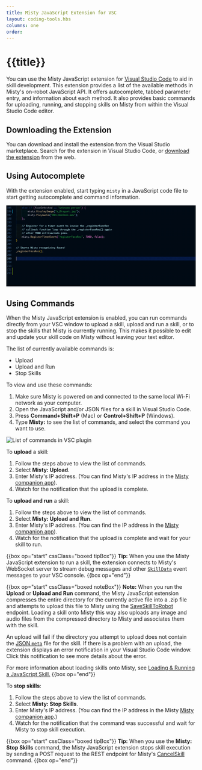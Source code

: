 ```yaml
---
title: Misty JavaScript Extension for VSC
layout: coding-tools.hbs
columns: one
order: 
---
```


# {{title}}

You can use the Misty JavaScript extension for [Visual Studio Code](https://code.visualstudio.com/) to aid in skill development. This extension provides a list of the available methods in Misty's on-robot JavaScript API. It offers autocomplete, tabbed parameter entry, and information about each method. It also provides basic commands for uploading, running, and stopping skills on Misty from within the Visual Studio Code editor.

## Downloading the Extension

You can download and install the extension from the Visual Studio marketplace. Search for the extension in Visual Studio Code, or [download the extension](https://marketplace.visualstudio.com/items?itemName=MistyRobotics.mistyjavascript) from the web.

## Using Autocomplete

With the extension enabled, start typing `misty` in a JavaScript code file to start getting autocomplete and command information.

![VSC Extension autocomplete example](../../../assets/images/vsc-plugin-autocomplete.gif)

## Using Commands

When the Misty JavaScript extension is enabled, you can run commands directly from your VSC window to upload a skill, upload and run a skill, or to stop the skills that Misty is currently running. This makes it possible to edit and update your skill code on Misty without leaving your text editor.

The list of currently available commands is:

* Upload
* Upload and Run
* Stop Skills

To view and use these commands:

1. Make sure Misty is powered on and connected to the same local Wi-Fi network as your computer.
2. Open the JavaScript and/or JSON files for a skill in Visual Studio Code.
3. Press **Command+Shift+P** (Mac) or **Control+Shift+P** (Windows).
4. Type **Misty:** to see the list of commands, and select the command you want to use.

![List of commands in VSC plugin](../../../assets/images/misty-skills-vsc-commands.gif)

To **upload** a skill:

1. Follow the steps above to view the list of commands.
2. Select **Misty: Upload**.
3. Enter Misty's IP address. (You can find Misty's IP address in the [Misty companion app](../../../tools-&-apps/mobile/misty-app)).
4. Watch for the notification that the upload is complete.

To **upload and run** a skill:

1. Follow the steps above to view the list of commands.
2. Select **Misty: Upload and Run**.
3. Enter Misty's IP address. (You can find the IP address in the [Misty companion app](../../../tools-&-apps/mobile/misty-app)).
4. Watch for the notification that the upload is complete and wait for your skill to run.


{{box op="start" cssClass="boxed tipBox"}}
**Tip:** When you use the Misty JavaScript extension to run a skill, the extension connects to Misty's WebSocket server to stream debug messages and other [`SkillData`](../../../misty-ii/reference/sensor-data/#skilldata) event messages to your VSC console.
{{box op="end"}}



{{box op="start" cssClass="boxed noteBox"}}
**Note:** When you run the **Upload** or **Upload and Run** command, the Misty JavaScript extension compresses the entire directory for the currently active file into a .zip file and attempts to upload this file to Misty using the [SaveSkillToRobot](../../../misty-ii/reference/rest/#saveskilltorobot) endpoint. Loading a skill onto Misty this way also uploads any image and audio files from the compressed directory to Misty and associates them with the skill.

An upload will fail if the directory you attempt to upload does not contain the [JSON `meta`](../../../misty-ii/coding-misty/javascript-sdk-architecture/#file-structure-amp-code-architecture) file for the skill. If there is a problem with an upload, the extension displays an error notification in your Visual Studio Code window. Click this notification to see more details about the error.

For more information about loading skills onto Misty, see [Loading & Running a JavaScript Skill.](../../../misty-ii/coding-misty/javascript-sdk-architecture/#loading-amp-running-a-javascript-skill)
{{box op="end"}}

To **stop skills**:

1. Follow the steps above to view the list of commands.
2. Select **Misty: Stop Skills**.
3. Enter Misty's IP address. (You can find the IP address in the Misty [Misty companion app](../../../tools-&-apps/mobile/misty-app).)
4. Watch for the notification that the command was successful and wait for Misty to stop skill execution.

{{box op="start" cssClass="boxed tipBox"}}
**Tip:** When you use the **Misty: Stop Skills** command, the Misty JavaScript extension stops skill execution by sending a POST request to the REST endpoint for Misty's [CancelSkill](../../../misty-ii/reference/rest/#cancelskill) command.
{{box op="end"}}